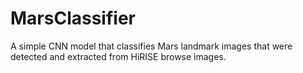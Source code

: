 # MarsClassifier
 
A simple CNN model that classifies Mars landmark images that were detected and extracted from HiRISE browse images. 
